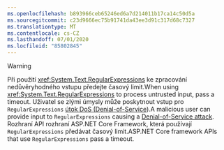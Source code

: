 ```yaml
---
ms.openlocfilehash: b893966ceb65246ed6a7d214011b17ca14c50d5a
ms.sourcegitcommit: c23d9666ec75b91741da43ee3d91c317d68c7327
ms.translationtype: MT
ms.contentlocale: cs-CZ
ms.lasthandoff: 07/01/2020
ms.locfileid: "85802845"
---
```


> [!WARNING]
> <span data-ttu-id="6c3ea-101">Při použití <xref:System.Text.RegularExpressions> ke zpracování nedůvěryhodného vstupu předejte časový limit.</span><span class="sxs-lookup"><span data-stu-id="6c3ea-101">When using <xref:System.Text.RegularExpressions> to process untrusted input, pass a timeout.</span></span> <span data-ttu-id="6c3ea-102">Uživatel se zlými úmysly může poskytnout vstup pro `RegularExpressions` [útok DoS (Denial-of-Service](https://www.us-cert.gov/ncas/tips/ST04-015)).</span><span class="sxs-lookup"><span data-stu-id="6c3ea-102">A malicious user can provide input to `RegularExpressions` causing a [Denial-of-Service attack](https://www.us-cert.gov/ncas/tips/ST04-015).</span></span> <span data-ttu-id="6c3ea-103">Rozhraní API rozhraní ASP.NET Core Framework, která používají `RegularExpressions` předávat časový limit.</span><span class="sxs-lookup"><span data-stu-id="6c3ea-103">ASP.NET Core framework APIs that use `RegularExpressions` pass a timeout.</span></span>
